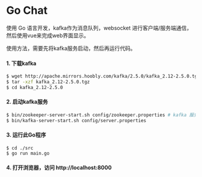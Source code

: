# Go Chat

使用 Go 语言开发，kafka作为消息队列，websocket 进行客户端/服务端通信，然后使用vue来完成web界面显示。


使用方法，需要先将kafka服务启动，然后再运行代码。

#### 1. 下载kafka
```bash
$ wget http://apache.mirrors.hoobly.com/kafka/2.5.0/kafka_2.12-2.5.0.tgz
$ tar -xzf kafka_2.12-2.5.0.tgz
$ cd kafka_2.12-2.5.0
```

#### 2. 启动kafka服务
```bash
$ bin/zookeeper-server-start.sh config/zookeeper.properties # kafka 服务依赖于zookeeper
$ bin/kafka-server-start.sh config/server.properties
```

#### 3. 运行此Go程序
```
$ cd ./src
$ go run main.go
```

#### 4. 打开浏览器，访问 http://localhost:8000
